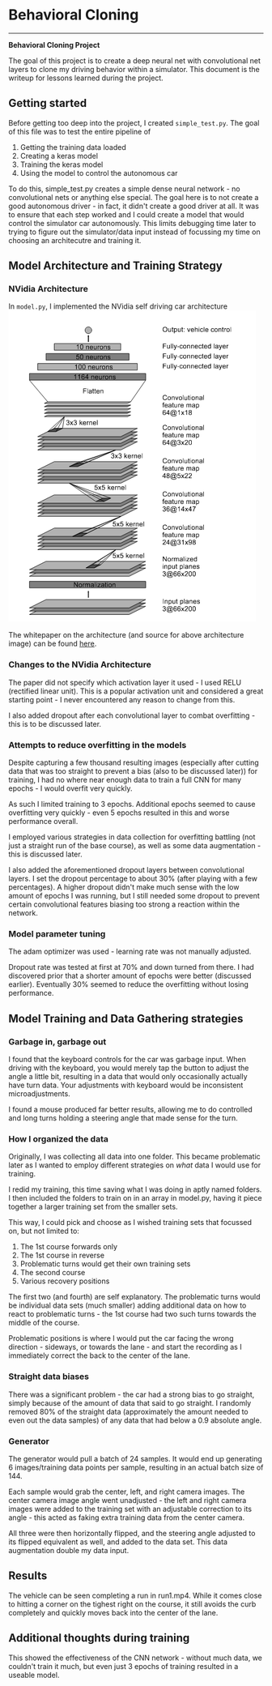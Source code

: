 # **Behavioral Cloning** 

---

**Behavioral Cloning Project**

The goal of this project is to create a deep neural net with convolutional net layers to clone my driving behavior within a simulator. This document is the writeup for lessons learned during the project.

## Getting started

Before getting too deep into the project, I created `simple_test.py`. The goal of this file was to test the entire pipeline of

1) Getting the training data loaded
2) Creating a keras model
3) Training the keras model
4) Using the model to control the autonomous car

To do this, simple_test.py creates a simple dense neural network - no convolutional nets or anything else special. The goal here is to not create a good autonomous driver - in fact, it didn't create a good driver at all. It was to ensure that each step worked and I could create a model that would control the simulator car autonomously. This limits debugging time later to trying to figure out the simulator/data input instead of focussing my time on choosing an architecutre and training it.

## Model Architecture and Training Strategy

### NVidia Architecture
In `model.py`, I implemented the NVidia self driving car architecture
![nvidia-architecture](nvidia-architecture.png)

The whitepaper on the architecture (and source for above architecture image) can be found [here](https://arxiv.org/pdf/1704.07911.pdf).

### Changes to the NVidia Architecture
The paper did not specify which activation layer it used - I used RELU (rectified linear unit). This is a popular activation unit and considered a great starting point - I never encountered any reason to change from this.

I also added dropout after each convolutional layer to combat overfitting - this is to be discussed later.

### Attempts to reduce overfitting in the models
Despite capturing a few thousand resulting images (especially after cutting data that was too straight to prevent a bias (also to be discussed later)) for training, I had no where near enough data to train a full CNN for many epochs - I would overfit very quickly.

As such I limited training to 3 epochs. Additional epochs seemed to cause overfitting very quickly - even 5 epochs resulted in this and worse performance overall.

I employed various strategies in data collection for overfitting battling (not just a straight run of the base course), as well as some data augmentation - this is discussed later.

I also added the aforementioned dropout layers between convolutional layers. I set the dropout percentage to about 30% (after playing with a few percentages). A higher dropout didn't make much sense with the low amount of epochs I was running, but I still needed some dropout to prevent certain convolutional features biasing too strong a reaction within the network.

### Model parameter tuning

The adam optimizer was used - learning rate was not manually adjusted.

Dropout rate was tested at first at 70% and down turned from there. I had discovered prior that a shorter amount of epochs were better (discussed earlier). Eventually 30% seemed to reduce the overfitting without losing performance.

## Model Training and Data Gathering strategies

### Garbage in, garbage out

I found that the keyboard controls for the car was garbage input. When driving with the keyboard, you would merely tap the button to adjust the angle a little bit, resulting in a data that would only occasionally actually have turn data. Your adjustments with keyboard would be inconsistent microadjustments.

I found a mouse produced far better results, allowing me to do controlled and long turns holding a steering angle that made sense for the turn.

### How I organized the data

Originally, I was collecting all data into one folder. This became problematic later as I wanted to employ different strategies on *what* data I would use for training.

I redid my training, this time saving what I was doing in aptly named folders. I then included the folders to train on in an array in model.py, having it piece together a larger training set from the smaller sets.

This way, I could pick and choose as I wished training sets that focussed on, but not limited to:

1. The 1st course forwards only
2. The 1st course in reverse
3. Problematic turns would get their own training sets
4. The second course
5. Various recovery positions

The first two (and fourth) are self explanatory. The problematic turns would be individual data sets (much smaller) adding additional data on how to react to problematic turns - the 1st course had two such turns towards the middle of the course.

Problematic positions is where I would put the car facing the wrong direction - sideways, or towards the lane - and start the recording as I immediately correct the back to the center of the lane.

### Straight data biases

There was a significant problem - the car had a strong bias to go straight, simply because of the amount of data that said to go straight. I randomly removed 80% of the straight data (approximately the amount needed to even out the data samples) of any data that had below a 0.9 absolute angle.

### Generator

The generator would pull a batch of 24 samples. It would end up generating 6 images/training data points per sample, resulting in an actual batch size of 144.

Each sample would grab the center, left, and right camera images. The center camera image angle went unadjusted - the left and right camera images were added to the training set with an adjustable correction to its angle - this acted as faking extra training data from the center camera.

All three were then horizontally flipped, and the steering angle adjusted to its flipped equivalent as well, and added to the data set. This data augmentation double my data input.

## Results

The vehicle can be seen completing a run in run1.mp4. While it comes close to hitting a corner on the tighest right on the course, it still avoids the curb completely and quickly moves back into the center of the lane.

## Additional thoughts during training

This showed the effectiveness of the CNN network - without much data, we couldn't train it much, but even just 3 epochs of training resulted in a useable model.

